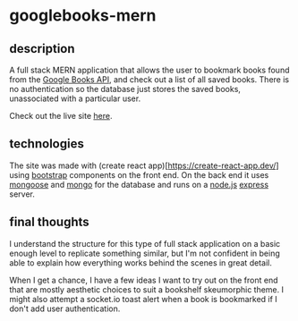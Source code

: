 # googlebooks-mern

## description
A full stack MERN application that allows the user to bookmark books found from the [Google Books API](https://developers.google.com/books), and check out a list of all saved books. There is no authentication so the database just stores the saved books, unassociated with a particular user. 

Check out the live site [here](https://fierce-reaches-88613.herokuapp.com/).

## technologies
The site was made with (create react app)[https://create-react-app.dev/] using [bootstrap](https://react-bootstrap.github.io/) components on the front end. On the back end it uses [mongoose](https://mongoosejs.com/) and [mongo](https://www.mongodb.com/) for the database and runs on a [node.js](https://nodejs.org/en/) [express](https://expressjs.com/) server.

## final thoughts
I understand the structure for this type of full stack application on a basic enough level to replicate something similar, but I'm not confident in being able to explain how everything works behind the scenes in great detail.

When I get a chance, I have a few ideas I want to try out on the front end that are mostly aesthetic choices to suit a bookshelf skeumorphic theme. I might also attempt a socket.io toast alert when a book is bookmarked if I don't add user authentication.